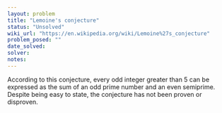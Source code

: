 ```yaml
---
layout: problem
title: "Lemoine's conjecture"
status: "Unsolved"
wiki_url: "https://en.wikipedia.org/wiki/Lemoine%27s_conjecture"
problem_posed: ""
date_solved:
solver:
notes:
---
```

According to this conjecture, every odd integer greater than 5 can be expressed as the sum of an odd prime number and an even semiprime. Despite being easy to state, the conjecture has not been proven or disproven.